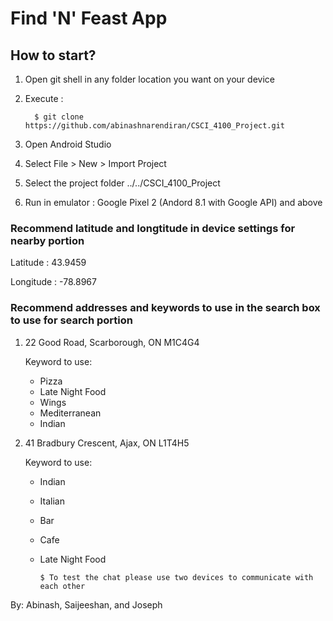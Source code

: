# Find 'N' Feast App

## How to start?
1. Open git shell in any folder location you want on your device
2. Execute :

         $ git clone https://github.com/abinashnarendiran/CSCI_4100_Project.git
         
3. Open Android Studio
4. Select File > New > Import Project
5. Select the project folder ../../CSCI_4100_Project
6. Run in emulator : Google Pixel 2 (Andord 8.1 with Google API) and above




### Recommend latitude and longtitude in device settings for nearby portion

Latitude  : 43.9459

Longitude : -78.8967




### Recommend addresses and keywords to use in the search box to use for search portion

1. 22 Good Road, Scarborough, ON M1C4G4

   Keyword to use: 
   - Pizza
   - Late Night Food
   - Wings
   - Mediterranean
   - Indian
         
    
   
2. 41 Bradbury Crescent, Ajax, ON L1T4H5

   Keyword to use: 
   - Indian
   - Italian
   - Bar
   - Cafe
   - Late Night Food
  



         $ To test the chat please use two devices to communicate with each other
  
  
  
  
  By: Abinash, Saijeeshan, and Joseph
